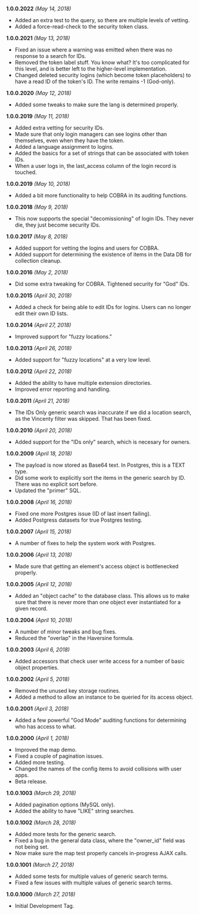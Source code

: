 **1.0.0.2022** *(May 14, 2018)*

- Added an extra test to the query, so there are multiple levels of vetting.
- Added a force-read-check to the security token class.

**1.0.0.2021** *(May 13, 2018)*

- Fixed an issue where a warning was emitted when there was no response to a search for IDs.
- Removed the token label stuff. You know what? It's too complicated for this level, and is better left to the higher-level implementation.
- Changed deleted security logins (which become token placeholders) to have a read ID of the token's ID. The write remains -1 (God-only).

**1.0.0.2020** *(May 12, 2018)*

- Added some tweaks to make sure the lang is determined properly.

**1.0.0.2019** *(May 11, 2018)*

- Added extra vetting for security IDs.
- Made sure that only login managers can see logins other than themselves, even when they have the token.
- Added a language assignment to logins.
- Added the basics for a set of strings that can be associated with token IDs.
- When a user logs in, the last_access column of the login record is touched.

**1.0.0.2019** *(May 10, 2018)*

- Added a bit more functionality to help COBRA in its auditing functions.

**1.0.0.2018** *(May 9, 2018)*

- This now supports the special "decomissioning" of login IDs. They never die, they just become security IDs.

**1.0.0.2017** *(May 8, 2018)*

- Added support for vetting the logins and users for COBRA.
- Added support for determining the existence of items in the Data DB for collection cleanup.

**1.0.0.2016** *(May 2, 2018)*

- Did some extra tweaking for COBRA. Tightened security for "God" IDs.

**1.0.0.2015** *(April 30, 2018)*

- Added a check for being able to edit IDs for logins. Users can no longer edit their own ID lists.

**1.0.0.2014** *(April 27, 2018)*

- Improved support for "fuzzy locations."

**1.0.0.2013** *(April 26, 2018)*

- Added support for "fuzzy locations" at a very low level.

**1.0.0.2012** *(April 22, 2018)*

- Added the ability to have multiple extension directories.
- Improved error reporting and handling.

**1.0.0.2011** *(April 21, 2018)*

- The IDs Only generic search was inaccurate if we did a location search, as the Vincenty filter was skipped. That has been fixed.

**1.0.0.2010** *(April 20, 2018)*

- Added support for the "IDs only" search, which is necesary for owners.

**1.0.0.2009** *(April 18, 2018)*

- The payload is now stored as Base64 text. In Postgres, this is a TEXT type.
- Did some work to explicitly sort the items in the generic search by ID. There was no explicit sort before.
- Updated the "primer" SQL.

**1.0.0.2008** *(April 16, 2018)*

- Fixed one more Postgres issue (ID of last insert failing).
- Added Postgress datasets for true Postgres testing.

**1.0.0.2007** *(April 15, 2018)*

- A number of fixes to help the system work with Postgres.

**1.0.0.2006** *(April 13, 2018)*

- Made sure that getting an element's access object is bottlenecked properly.

**1.0.0.2005** *(April 12, 2018)*

- Added an "object cache" to the database class. This allows us to make sure that there is never more than one object ever instantiated for a given record.

**1.0.0.2004** *(April 10, 2018)*

- A number of minor tweaks and bug fixes.
- Reduced the "overlap" in the Haversine formula.

**1.0.0.2003** *(April 6, 2018)*

- Added accessors that check user write access for a number of basic object properties.

**1.0.0.2002** *(April 5, 2018)*

- Removed the unused key storage routines.
- Added a method to allow an instance to be queried for its access object.

**1.0.0.2001** *(April 3, 2018)*

- Added a few powerful "God Mode" auditing functions for determining who has access to what.

**1.0.0.2000** *(April 1, 2018)*

- Improved the map demo.
- Fixed a couple of pagination issues.
- Added more testing.
- Changed the names of the config items to avoid collisions with user apps.
- Beta release.

**1.0.0.1003** *(March 29, 2018)*

- Added pagination options (MySQL only).
- Added the ability to have "LIKE" string searches.

**1.0.0.1002** *(March 28, 2018)*

- Added more tests for the generic search.
- Fixed a bug in the general data class, where the "owner_id" field was not being set.
- Now make sure the map test properly cancels in-progress AJAX calls.

**1.0.0.1001** *(March 27, 2018)*

- Added some tests for multiple values of generic search terms.
- Fixed a few issues with multiple values of generic search terms.

**1.0.0.1000** *(March 27, 2018)*

- Initial Development Tag.